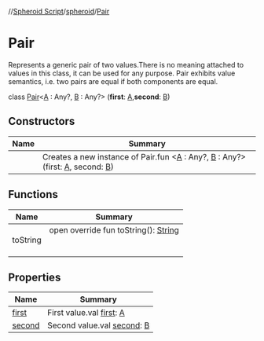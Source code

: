 //[Spheroid Script](../../index.md)/[spheroid](../index.md)/[Pair](index.md)



# Pair  
 Represents a generic pair of two values.There is no meaning attached to values in this class, it can be used for any purpose. Pair exhibits value semantics, i.e. two pairs are equal if both components are equal.  
  
class [Pair](index.md)<[A](index.md) : Any?, [B](index.md) : Any?> (**first**: [A](index.md),**second**: [B](index.md))   


## Constructors  
  
|  Name|  Summary| 
|---|---|
| [<init>](-init-.md)|  Creates a new instance of Pair.fun <[A](index.md) : Any?, [B](index.md) : Any?> [<init>](-init-.md)(first: [A](index.md), second: [B](index.md))   <br>


## Functions  
  
|  Name|  Summary| 
|---|---|
| toString| open override fun toString(): [String](../../spheroid/-string/index.md)  <br><br><br>


## Properties  
  
|  Name|  Summary| 
|---|---|
| [first](index.md#spheroid/Pair/first/#/PointingToDeclaration/)|  First value.val [first](index.md#spheroid/Pair/first/#/PointingToDeclaration/): [A](index.md)   <br>
| [second](index.md#spheroid/Pair/second/#/PointingToDeclaration/)|  Second value.val [second](index.md#spheroid/Pair/second/#/PointingToDeclaration/): [B](index.md)   <br>

